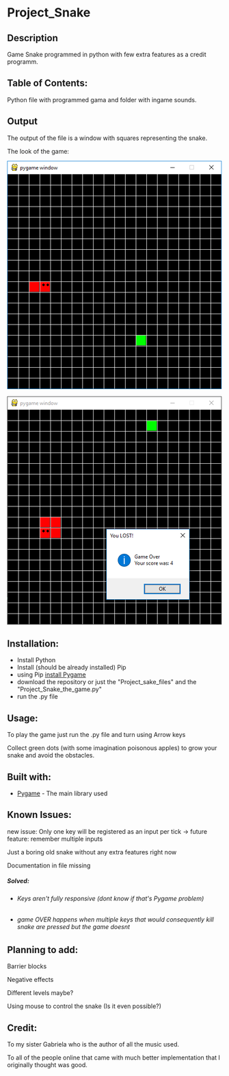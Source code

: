 # Project_Snake
 
 ## Description
 Game Snake programmed in python with few extra features as a credit programm.
 ## Table of Contents:
 Python file with programmed gama and folder with ingame sounds.
 ## Output
 The output of the file is a window with squares representing the snake. 
 
 The look of the game:
 
 ![Me playing the game](/README_images/img1.png)
 
 ![Me losing the game](/README_images/img2.png)
 
 ## Installation:
 * Install Python
 * Install (should be already installed) Pip
 * using Pip [install Pygame](https://www.pygame.org/wiki/GettingStarted)
 * download the repository or just the "Project_sake_files" and the "Project_Snake_the_game.py"
 * run the .py file
 ## Usage:
 To play the game just run the .py file and turn using Arrow keys 
 
 Collect green dots (with some imagination poisonous apples) to grow your snake and avoid the obstacles.
 ## Built with:
 * [Pygame](https://www.pygame.org/) - The main library used
 ## Known Issues:
 new issue: Only one key will be registered as an input per tick -> future feature: remember multiple inputs
  
 Just a boring old snake without any extra features right now
 
 Documentation in file missing
 ##### Solved:
 * ###### Keys aren't fully responsive (dont know if that's Pygame problem)
 * ###### game OVER happens when multiple keys that would consequently kill snake are pressed but the game doesnt
 
 ## Planning to add:
 Barrier blocks
 
 Negative effects
 
 Different levels maybe?
 
 Using mouse to control the snake (Is it even possible?)
 
 ## Credit:
 To my sister Gabriela who is the author of all the music used.
 
 To all of the people online that came with much better implementation that I originally thought was good.
 
 
 
